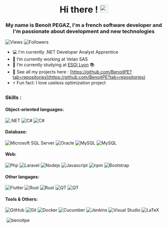 <h1 align="center">Hi there ! <img src="https://media.giphy.com/media/hvRJCLFzcasrR4ia7z/giphy.gif" width="25px"> </h1>
<h3 align="center">My name is Benoit PEGAZ, I'm a french software developer and I'm passionate about development and new technologies </h3>
<p>
  <img alt="Views" src="https://komarev.com/ghpvc/?username=BenoitPE&style=flat-square" />
  
  <img alt="Followers" src="https://img.shields.io/github/followers/BenoitPE?style=social" />
</p>
  

- 💻 I'm currently .NET Developer Analyst Apprentice
- 🔭 I’m currently working at Velan SAS
- 🌱 I’m currently studying at [ESGI Lyon]("https://www.esgi.fr/campus-lyon.html") 📚
- 👀 See all my projects here : [https://github.com/BenoitPE?tab=repositories](https://github.com/BenoitPE?tab=repositories)
- ⚡ Fun fact: I love useless optimization project 

### Skills :   
#### Object-oriented languages:  
<img alt=".NET" src="https://img.shields.io/badge/-.NET (ASP.NET, WPF)-512BD4?style=for-the-badge&logo=.NET&logoColor=white" />
<img alt="C#" src="https://img.shields.io/badge/-Csharp-239120?style=for-the-badge&logo=csharp&logoColor=white" />
<img alt="C#" src="https://img.shields.io/badge/-Java (Swing, Spring)-6DB33F?style=for-the-badge&logo=spring&logoColor=white" />  

#### Database:  
<img alt="Microsoft SQL Server" src="https://img.shields.io/badge/-Microsoft SQL SERVER-CC2927?style=for-the-badge&logo=microsoftsqlserver&logoColor=white">
<img alt="Oracle" src="https://img.shields.io/badge/-Oracle-ef3c2d?style=for-the-badge&logo=Oracle&logoColor=white"/>
<img alt="MySQL" src="https://img.shields.io/badge/-MySQL-4479A1?style=for-the-badge&logo=MySQL&logoColor=white"/>
<img alt="MySQL" src="https://img.shields.io/badge/-SQLite-003B57?style=for-the-badge&logo=SQLite&logoColor=white"/>  

#### Web:  
<img alt="Php" src="https://img.shields.io/badge/-Php-777BB4?style=for-the-badge&logo=php&logoColor=white" />
<img alt="Laravel" src="https://img.shields.io/badge/-Laravel-FF2D20?style=for-the-badge&logo=Laravel&logoColor=white" />
<img alt="Nodejs" src="https://img.shields.io/badge/-Nodejs-339933?style=for-the-badge&logo=Node.js&logoColor=white" />
      <img alt="Javascript" src="https://img.shields.io/badge/-Javascript-F7DF1E?style=for-the-badge&logo=Javascript&logoColor=black" />
  <img alt="npm" src="https://img.shields.io/badge/-NPM-CB3837?style=for-the-badge&logo=npm&logoColor=white" />
  <img alt="Bootstrap" src="https://img.shields.io/badge/-Bootstrap-7952B3?style=for-the-badge&logo=Bootstrap&logoColor=white" />

#### Other langages:  
<img alt="Flutter" src="https://img.shields.io/badge/-Flutter-02569B?style=for-the-badge&logo=Flutter&logoColor=white"/>
<img alt="Rust" src="https://img.shields.io/badge/-Rust-000000?style=for-the-badge&logo=Rust&logoColor=white"/>
<img alt="Rust" src="https://img.shields.io/badge/-Python-3776AB?style=for-the-badge&logo=Python&logoColor=white"/>
<img alt="QT" src="https://img.shields.io/badge/-QT-41CD52?style=for-the-badge&logo=QT&logoColor=white"/>
<img alt="QT" src="https://img.shields.io/badge/-C++-00599C?style=for-the-badge&logo=cplusplus&logoColor=white"/>  
                
#### Tools & Others:  
<img alt="GitHub" src="https://img.shields.io/badge/-GitHub-181717?style=for-the-badge&logo=github&logoColor=white"/>
<img alt="Git" src="https://img.shields.io/badge/-Git-F05032?style=for-the-badge&logo=git&logoColor=white"/>
<img alt="Docker" src="https://img.shields.io/badge/-Docker-2496ED?style=for-the-badge&logo=Docker&logoColor=white"/>
<img alt="Cucumber" src="https://img.shields.io/badge/-Cucumber (Specflow)-23D96C?style=for-the-badge&logo=Cucumber&logoColor=white"/>
<img alt="Jenkins" src="https://img.shields.io/badge/-Jenkins-D24939?style=for-the-badge&logo=Jenkins&logoColor=white"/>
<img alt="Visual Studio" src="https://img.shields.io/badge/-visual studio-5C2D91?style=for-the-badge&logo=visualstudio&logoColor=white"/>
<img alt="LaTeX" src="https://img.shields.io/badge/-LaTeX-008080?style=for-the-badge&logo=LaTeX&logoColor=white"/>

<p>&nbsp;<img align="center" src="https://github-readme-stats.vercel.app/api?username=benoitpe&show_icons=true&locale=en&theme=dark" alt="benoitpe" /></p>
